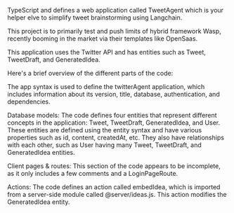TypeScript and defines a web application called TweetAgent which is your helper elve to simplify tweet brainstorming using Langchain.

This project is to primarily test and push limits of hybrid framework Wasp, recently booming in the market via their templates like OpenSaas.

This application uses the Twitter API and has entities such as Tweet, TweetDraft, and GeneratedIdea.

Here's a brief overview of the different parts of the code:

The app syntax is used to define the twitterAgent application, which includes information about its version, title, database, authentication, and dependencies.

Database models: The code defines four entities that represent different concepts in the application: Tweet, TweetDraft, GeneratedIdea, and User. These entities are defined using the entity syntax and have various properties such as id, content, createdAt, etc. They also have relationships with each other, such as User having many Tweet, TweetDraft, and GeneratedIdea entities.

Client pages & routes: This section of the code appears to be incomplete, as it only includes a few comments and a LoginPageRoute.

Actions: The code defines an action called embedIdea, which is imported from a server-side module called @server/ideas.js. This action modifies the GeneratedIdea entity.
